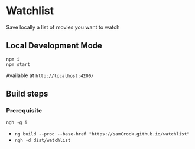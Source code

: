# Watchlist

Save locally a list of movies you want to watch

## Local Development Mode

```npm i```  
```npm start```  

Available at  `http://localhost:4200/`  


## Build steps

### Prerequisite
``` ngh -g i ```  

* ```ng build --prod --base-href "https://samCrock.github.io/watchlist"```
* ```ngh -d dist/watchlist```